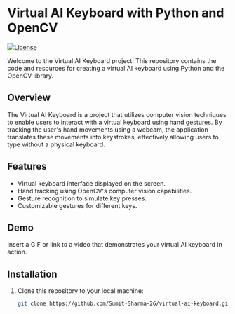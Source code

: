 # Virtual AI Keyboard with Python and OpenCV

[![License](https://img.shields.io/badge/License-MIT-blue.svg)](LICENSE)

Welcome to the Virtual AI Keyboard project! This repository contains the code and resources for creating a virtual AI keyboard using Python and the OpenCV library.

## Overview

The Virtual AI Keyboard is a project that utilizes computer vision techniques to enable users to interact with a virtual keyboard using hand gestures. By tracking the user's hand movements using a webcam, the application translates these movements into keystrokes, effectively allowing users to type without a physical keyboard.

## Features

- Virtual keyboard interface displayed on the screen.
- Hand tracking using OpenCV's computer vision capabilities.
- Gesture recognition to simulate key presses.
- Customizable gestures for different keys.

## Demo

Insert a GIF or link to a video that demonstrates your virtual AI keyboard in action.

## Installation

1. Clone this repository to your local machine:

   ```bash
   git clone https://github.com/Sumit-Sharma-26/virtual-ai-keyboard.git
 
